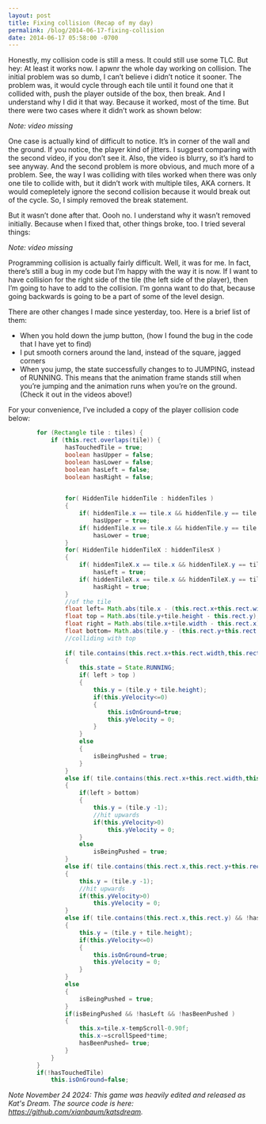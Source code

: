 ```yaml
---
layout: post
title: Fixing collision (Recap of my day)
permalink: /blog/2014-06-17-fixing-collision
date: 2014-06-17 05:58:00 -0700
---
```


Honestly, my collision code is still a mess. It could still use some TLC. But hey: At least it works now. I apwnr the whole day working on collision. The initial problem was so dumb, I can’t believe i didn’t notice it sooner. The problem was, it would cycle through each tile until it found one that it collided with, push the player outside of the box, then break. And I understand why I did it that way. Because it worked, most of the time. But there were two cases where it didn’t work as shown below:

*Note: video missing*

One case is actually kind of difficult to notice. It’s in corner of the wall and the ground. If you notice, the player kind of jitters. I suggest comparing with the second video, if you don’t see it. Also, the video is blurry, so it’s hard to see anyway. And the second problem is more obvious, and much more of a problem. See, the way I was colliding with tiles worked when there was only one tile to collide with, but it didn’t work with multiple tiles, AKA corners. It would comepletely ignore the second collision because it would break out of the cycle. So, I simply removed the break statement.

But it wasn’t done after that. Oooh no. I understand why it wasn’t removed initially. Because when I fixed that, other things broke, too. I tried several things:

*Note: video missing*

Programming collision is actually fairly difficult. Well, it was for me. In fact, there’s still a bug in my code but I’m happy with the way it is now. If I want to have collision for the right side of the tile (the left side of the player), then I’m going to have to add to the collision. I’m gonna want to do that, because going backwards is going to be a part of some of the level design.

There are other changes I made since yesterday, too. Here is a brief list of them:

- When you hold down the jump button, (how I found the bug in the code that I have yet to find)
- I put smooth corners around the land, instead of the square, jagged corners
- When you jump, the state successfully changes to to JUMPING, instead of RUNNING. This means that the animation frame stands still when you’re jumping and the animation runs when you’re on the ground. (Check it out in the videos above!)

For your convenience, I’ve included a copy of the player collision code below:

``` java
        for (Rectangle tile : tiles) {
            if (this.rect.overlaps(tile)) {
                hasTouchedTile = true;
                boolean hasUpper = false;
                boolean hasLower = false;
                boolean hasLeft = false;
                boolean hasRight = false;

                
                for( HiddenTile hiddenTile : hiddenTiles )
                {
                    if( hiddenTile.x == tile.x && hiddenTile.y == tile. y && hiddenTile.isUpper)
                        hasUpper = true;
                    if( hiddenTile.x == tile.x && hiddenTile.y == tile. y && !hiddenTile.isUpper)
                        hasLower = true;
                }
                for( HiddenTile hiddenTileX : hiddenTilesX )
                {
                    if( hiddenTileX.x == tile.x && hiddenTileX.y == tile. y && !hiddenTileX.isUpper)
                        hasLeft = true;
                    if( hiddenTileX.x == tile.x && hiddenTileX.y == tile. y && hiddenTileX.isUpper)
                        hasRight = true;
                }
                //of the tile
                float left= Math.abs(tile.x - (this.rect.x+this.rect.width));
                float top = Math.abs(tile.y+tile.height - this.rect.y);
                float right = Math.abs(tile.x+tile.width - this.rect.x);
                float bottom= Math.abs(tile.y - (this.rect.y+this.rect.height));
                //colliding with top
                
                if( tile.contains(this.rect.x+this.rect.width,this.rect.y)  && !hasUpper )
                {
                    this.state = State.RUNNING;
                    if( left > top )
                    {
                        this.y = (tile.y + tile.height);
                        if(this.yVelocity<=0)
                        {
                            this.isOnGround=true;
                            this.yVelocity = 0;
                        }
                    }
                    else
                    {
                        isBeingPushed = true;
                    }
                }
                else if( tile.contains(this.rect.x+this.rect.width,this.rect.y+this.rect.height) && !hasLeft && !hasLower )
                {
                    if(left > bottom)
                    {
                        this.y = (tile.y -1);
                        //hit upwards
                        if(this.yVelocity>0)
                            this.yVelocity = 0;
                    }
                    else
                        isBeingPushed = true;
                }
                else if( tile.contains(this.rect.x,this.rect.y+this.rect.height)  && !hasLower )//bottom
                {
                    this.y = (tile.y -1);
                    //hit upwards
                    if(this.yVelocity>0)
                        this.yVelocity = 0;
                }
                else if( tile.contains(this.rect.x,this.rect.y) && !hasUpper )//top
                {
                    this.y = (tile.y + tile.height);
                    if(this.yVelocity<=0)
                    {
                        this.isOnGround=true;
                        this.yVelocity = 0;
                    }
                }
                else
                {
                    isBeingPushed = true;
                }
                if(isBeingPushed && !hasLeft && !hasBeenPushed )
                {
                    this.x=tile.x-tempScroll-0.90f;
                    this.x-=scrollSpeed*time;
                    hasBeenPushed= true;
                }            
            }
        }
        if(!hasTouchedTile)
            this.isOnGround=false;
```

*Note November 24 2024: This game was heavily edited and released as Kat's Dream. The source code is here: <https://github.com/xianbaum/katsdream>.*
